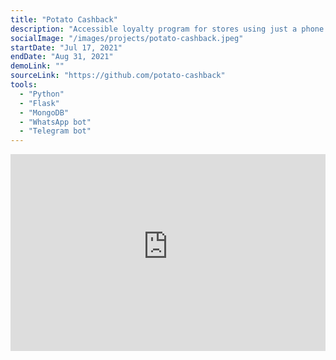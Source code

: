 ```yaml
---
title: "Potato Cashback"
description: "Accessible loyalty program for stores using just a phone app. Apart from rise of number and average of receipts and analytics, a database of clients is collected, to whom polls and news can sent and special offers can be made."
socialImage: "/images/projects/potato-cashback.jpeg"
startDate: "Jul 17, 2021"
endDate: "Aug 31, 2021"
demoLink: ""
sourceLink: "https://github.com/potato-cashback"
tools:
  - "Python"
  - "Flask"
  - "MongoDB"
  - "WhatsApp bot"
  - "Telegram bot"
---
```


<iframe width="560" height="315" style="display:block; margin:auto; max-width:100%;" src="https://www.youtube-nocookie.com/embed/nQgOKcyDvzQ?controls=0" title="YouTube video player" frameborder="0" allow="accelerometer; autoplay; clipboard-write; encrypted-media; gyroscope; picture-in-picture" allowfullscreen></iframe>
